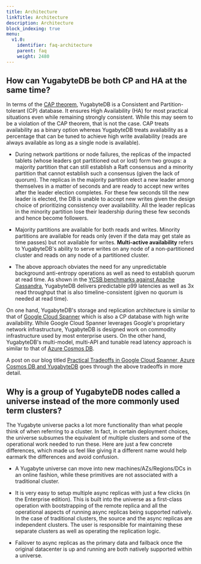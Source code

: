 ```yaml
---
title: Architecture
linkTitle: Architecture
description: Architecture
block_indexing: true
menu:
  v1.0:
    identifier: faq-architecture
    parent: faq
    weight: 2480
---
```


## How can YugabyteDB be both CP and HA at the same time?

In terms of the [CAP theorem](https://blog.yugabyte.com/a-for-apple-b-for-ball-c-for-cap-theorem-8e9b78600e6d), YugabyteDB is a Consistent and Partition-tolerant (CP) database. It ensures High Availability (HA) for most practical situations even while remaining strongly consistent. While this may seem to be a violation of the CAP theorem, that is not the case. CAP treats availability as a binary option whereas YugabyteDB treats availability as a percentage that can be tuned to achieve high write availability (reads are always available as long as a single node is available). 

- During network partitions or node failures, the replicas of the impacted tablets (whose leaders got partitioned out or lost) form two groups: a majority partition that can still establish a Raft consensus and a minority partition that cannot establish such a consensus (given the lack of quorum). The replicas in the majority partition elect a new leader among themselves in a matter of seconds and are ready to accept new writes after the leader election completes. For these few seconds till the new leader is elected, the DB is unable to accept new writes given the design choice of prioritizing consistency over availabililty. All the leader replicas in the minority partition lose their leadership during these few seconds and hence become followers. 

- Majority partitions are available for both reads and writes. Minority partitions are available for reads only (even if the data may get stale as time passes) but not available for writes. **Multi-active availability** refers to YugabyteDB's ability to serve writes on any node of a non-partitioned cluster and reads on any node of a partitioned cluster.

- The above approach obviates the need for any unpredictable background anti-entropy operations as well as need to establish quorum at read time. As shown in the [YCSB benchmarks against Apache Cassandra](https://forum.yugabyte.com/t/ycsb-benchmark-results-for-yugabyte-and-apache-cassandra-again-with-p99-latencies/99), YugabyteDB delivers predictable p99 latencies as well as 3x read throughput that is also timeline-consistent (given no quorum is needed at read time).

On one hand, YugabyteDB's storage and replication architecture is similar to that of [Google Cloud Spanner](https://cloudplatform.googleblog.com/2017/02/inside-Cloud-Spanner-and-the-CAP-Theorem.html) which is also a CP database with high write availability. While Google Cloud Spanner leverages Google's proprietary network infrastructure, YugabyteDB is designed work on commodity infrastructure used by most enterprise users. On the other hand, YugabyteDB's multi-model, multi-API and tunable read latency approach is similar to that of [Azure Cosmos DB](https://azure.microsoft.com/en-us/blog/a-technical-overview-of-azure-cosmos-db/).

A post on our blog titled [Practical Tradeoffs in Google Cloud Spanner, Azure Cosmos DB and YugabyteDB](https://blog.yugabyte.com/practical-tradeoffs-in-google-cloud-spanner-azure-cosmos-db-and-yugabyte-db/) goes through the above tradeoffs in more detail.

## Why is a group of YugabyteDB nodes called a universe instead of the more commonly used term clusters?

The Yugabyte universe packs a lot more functionality than what people think of when referring to a cluster. In fact, in certain deployment choices, the universe subsumes the equivalent of multiple clusters and some of the operational work needed to run these. Here are just a few concrete differences, which made us feel like giving it a different name would help earmark the differences and avoid confusion.

- A Yugabyte universe can move into new machines/AZs/Regions/DCs in an online fashion, while these primitives are not associated with a traditional cluster.

- It is very easy to setup multiple async replicas with just a few clicks (in the Enterprise edition). This is built into the universe as a first-class operation with bootstrapping of the remote replica and all the operational aspects of running async replicas being supported natively. In the case of traditional clusters, the source and the async replicas are independent clusters. The user is responsible for maintaining these separate clusters as well as operating the replication logic.

- Failover to async replicas as the primary data and failback once the original datacenter is up and running are both natively supported within a universe.
